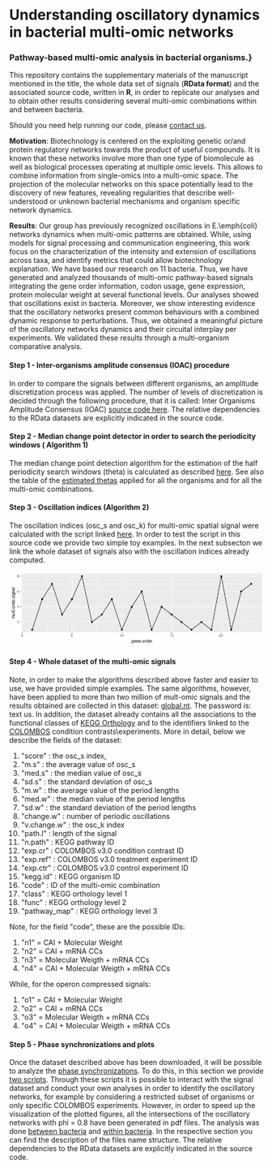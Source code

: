 #  Understanding oscillatory dynamics in bacterial multi-omic networks
### Pathway-based multi-omic analysis in bacterial organisms.}
This repository contains the supplementary materials of the manuscript mentioned in the title, the whole data set of signals (**RData format**) and the associated source code, written in **R**, in order to replicate our analyses and to obtain other results considering several multi-omic combinations within and between bacteria.


Should you need help running our code, please [contact us](mailto:fbardozzo@unisa.it).

**Motivation**: Biotechnology is centered on the exploiting genetic or/and protein regulatory networks towards the product of useful compounds. It is known that these networks involve more than one type of biomolecule as well as biological processes operating at multiple omic levels. This allows to combine information from single-omics into a multi-omic space. The projection of the molecular networks on this space potentially lead to the discovery of new features, revealing regularities that describe well-understood or unknown bacterial mechanisms and organism specific network dynamics. 

**Results**: Our group has previously recognized oscillations in E.\emph{coli} networks dynamics when multi-omic patterns are obtained. While, using models for signal processing and communication engineering, this work focus on the characterization of the intensity and extension of oscillations across taxa, and identify metrics that could allow biotechnology explanation. We have based our research on 11 bacteria. Thus, we have generated and analyzed thousands of multi-omic pathway-based signals integrating the gene order information, codon usage, gene expression, protein molecular weight at several functional levels. Our analyses showed that oscillations exist in bacteria. Moreover, we show interesting evidence that the oscillatory networks present common behaviours with a combined dynamic response to perturbations. Thus, we obtained a meaningful picture of the oscillatory networks dynamics and their circuital interplay per experiments. We validated these results through a multi-organism comparative analysis.




#### Step 1 - Inter-organisms amplitude consensus (IOAC) procedure 
In order to compare the signals between different organisms, an amplitude discretization process was applied. The number of levels of discretization is decided through the following procedure, that it is called: Inter Organisms Amplitude Consensus (IOAC) [source code here](ioac_procedure/Data_norm.R). The relative dependencies to the RData datasets are explicitly indicated in the source code.

#### Step 2 -  Median change point detector in order to search the periodicity windows ( Algorithm 1) 
The median change point detection algorithm for the estimation of the half periodicity search windows (theta) is calculated as described [here](SupplementaryAlgo1.R). See also the table of the [estimated thetas](table_of_thetas) applied for all the organisms and for all the multi-omic combinations. 

#### Step 3 -  Oscillation indices (Algorithm 2)
The oscillation indices (osc_s and osc_k) for multi-omic spatial signal were calculated with the script linked [here](SupplementaryAlgo2.R). In order to test the script in this source code we provide two simple toy examples.
In the next subsecton we link the whole dataset of signals also with the oscillation indices already computed. 

![image](figures/plot1_supp.png)

#### Step 4 -  Whole dataset of the multi-omic signals

Note, in order to make the algorithms described above faster and easier to use, we have provided simple examples. The same algorithms, however, have been applied to more than two million of mult-omic signals and the results obtained are collected in this dataset: [global.nt](https://thinfi.com/c30r). The password is: text us.
In addition, the dataset already contains all the associations to the functional classes of [KEGG Orthology](https://www.genome.jp/kegg-bin/get_htext?ko00001) and to the identifiers linked to the [COLOMBOS](http://colombos.net/) condition contrasts\experiments. More in detail, below we describe the fields of the dataset: 
1) "score" : the osc_s index, 
2) "m.s"   : the average value of osc_s
3) "med.s" : the median value of osc_s
4) "sd.s"  : the standard deviation of osc_s
5) "m.w"   : the average value of the period lengths
6) "med.w" : the median value of the period lengths
7) "sd.w"  : the standard deviation of the period lengths
8) "change.w"     : number of periodic oscillations
9) "v.change.w"   : the osc_k index
10) "path.l"      : length of the signal
11) "n.path"      : KEGG pathway ID
12) "exp.cr"      : COLOMBOS v3.0 condition contrast ID
13) "exp.ref"     : COLOMBOS v3.0 treatment experiment ID
14) "exp.ctr"     : COLOMBOS v3.0 control experiment ID
15) "kegg.id"     : KEGG organism ID
16) "code"        : ID of the multi-omic combination
17) "class"       : KEGG orthology level 1
18) "func"        : KEGG orthology level 2
19) "pathway_map" : KEGG orthology level 3

Note, for the field "code", these are the possible IDs:
1)  "n1" = CAI + Molecular Weight
2)  "n2" = CAI + mRNA CCs 
3)  "n3" = Molecular Weigth  + mRNA CCs 
4)  "n4" = CAI + Molecular Weigth  + mRNA CCs

While, for the operon compressed signals:
1)  "o1" = CAI + Molecular Weight
2)  "o2" = CAI + mRNA CCs 
3)  "o3" = Molecular Weigth  + mRNA CCs
4)  "o4" = CAI + Molecular Weigth  + mRNA CCs

#### Step 5 -  Phase synchronizations and plots
Once the dataset described above has been downloaded, it will be possible to analyze the [phase synchronizations](phase_synchronization/). To do this, in this section we provide [two scripts](phase_synchronization/). Through these scripts it is possible to interact with the signal dataset and conduct your own analyses in order to identify the oscillatory networks, for example by considering a restricted subset of organisms or only specific COLOMBOS experiments.
However, in order to speed up the visualization of the plotted figures, all the intersections of the oscillatory networks with phi = 0.8 have been generated in pdf files. The analysis was done [between bacteria](phase_synchronization/between_org_upsets/) and [within bacteria](phase_synchronization/whitin_org_upsets/). In the respective section you can find the description of the files name structure. The relative dependencies to the RData datasets are explicitly indicated in the source code.
